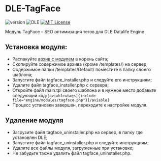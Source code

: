 # DLE-TagFace
![version](https://img.shields.io/badge/version-1.1.2-red.svg?style=flat-square "Version")
![DLE](https://img.shields.io/badge/DLE-8.2-green.svg?style=flat-square "DLE Version")
[![MIT License](https://img.shields.io/badge/license-MIT-blue.svg?style=flat-square)](https://github.com/dle-modules/DLE-StarterKit/blob/master/LICENSE)

Модуль TagFace – SEO оптимизация тегов для DLE Datalife Engine

## Установка модуля:

- Распакуйте [архив с модулем](https://github.com/dle-modules/DLE-TagFace/releases/latest) в корень сайта;
- Скопируйте содержимое архива (кроме /templates/) на сервер;
- Содержимое папки /templates/Default/ поместите в папку своего шаблона;
- Запустите файл tagface_installer.php и следуйте его инструкциям;
- Удалите файл tagface_installer.php с сервера;
- Откройте файл main.tpl своего шаблона и в нужное место добавьте следующий код:`[aviable=tags]{include file="engine/modules/tagface.php"}[/aviable]`
- Процесс установки завершен, переходите к настройке модуля.

## Удаление модуля

- Загрузите файл tagface_uninstaller.php на сервер, в папку где установлен DLE;
- Запустите файл tagface_uninstaller.php и следуйте инструкциям;
- Удалите все файлы модуля, загруженные при установке;
- Не забудьте также удалить файл tagface_uninstaller.php.